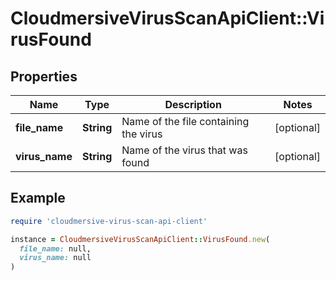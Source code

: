 # CloudmersiveVirusScanApiClient::VirusFound

## Properties

| Name | Type | Description | Notes |
| ---- | ---- | ----------- | ----- |
| **file_name** | **String** | Name of the file containing the virus | [optional] |
| **virus_name** | **String** | Name of the virus that was found | [optional] |

## Example

```ruby
require 'cloudmersive-virus-scan-api-client'

instance = CloudmersiveVirusScanApiClient::VirusFound.new(
  file_name: null,
  virus_name: null
)
```

